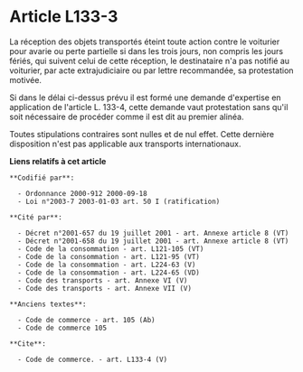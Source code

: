 # Article L133-3

La réception des objets transportés éteint toute action contre le voiturier pour avarie ou perte partielle si dans les trois
jours, non compris les jours fériés, qui suivent celui de cette réception, le destinataire n'a pas notifié au voiturier, par
acte extrajudiciaire ou par lettre recommandée, sa protestation motivée.

Si dans le délai ci-dessus prévu il est formé une demande d'expertise en application de l'article L. 133-4, cette demande
vaut protestation sans qu'il soit nécessaire de procéder comme il est dit au premier alinéa.

Toutes stipulations contraires sont nulles et de nul effet. Cette dernière disposition n'est pas applicable aux transports
internationaux.

**Liens relatifs à cet article**

	**Codifié par**:

	  - Ordonnance 2000-912 2000-09-18
	  - Loi n°2003-7 2003-01-03 art. 50 I (ratification)

	**Cité par**:

	  - Décret n°2001-657 du 19 juillet 2001 - art. Annexe article 8 (VT)
	  - Décret n°2001-658 du 19 juillet 2001 - art. Annexe article 8 (VT)
	  - Code de la consommation - art. L121-105 (VT)
	  - Code de la consommation - art. L121-95 (VT)
	  - Code de la consommation - art. L224-63 (V)
	  - Code de la consommation - art. L224-65 (VD)
	  - Code des transports - art. Annexe VI (V)
	  - Code des transports - art. Annexe VII (V)

	**Anciens textes**:

	  - Code de commerce - art. 105 (Ab)
	  - Code de commerce 105

	**Cite**:

	  - Code de commerce. - art. L133-4 (V)
